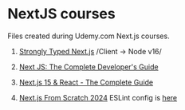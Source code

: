# NextJS courses

Files created during Udemy.com Next.js courses.

1. [Strongly Typed Next.js](https://www.udemy.com/course/strongly-typed-next-js) /Client -> Node v16/

2. [Next JS: The Complete Developer's Guide](https://www.udemy.com/course/next-js-the-complete-developers-guide)

3. [Next.js 15 & React - The Complete Guide](https://www.udemy.com/course/nextjs-react-the-complete-guide)

4. [Next.js From Scratch 2024](https://www.udemy.com/course/nextjs-from-scratch) ESLint config is
   [here](https://github.com/Michal-Radomski/Apps_Starters/tree/main/06_Next.js)
